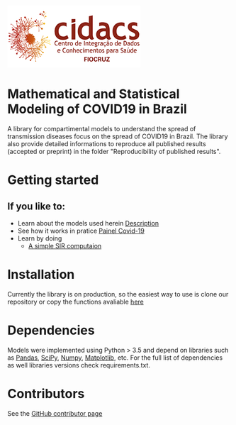 
![](images/cidacs.png)


# Mathematical and Statistical Modeling of COVID19 in Brazil                               


A library for compartimental models to understand the spread of transmission diseases focus on the spread of COVID19 in Brazil.  The library also provide detailed informations to reproduce all published results (accepted or preprint) in the folder "Reproducibility of published results".


# Getting started

## If you like to:

 - Learn about the models used herein [Description](docs/Mathematical%20and%20Statistical%20Modeling%20of%20COVID19%20in%20Brazil.ipynb)
 - See how it works in pratice [Painel Covid-19](http://covid19br.org/)
 - Learn by doing 
     - [A simple SIR computaion](/tutorials/SIR.ipynb)

 
 
# Installation

Currently the library is on production, so the easiest way to use is clone our repository or copy the functions avaliable [here](/main/modelos.py)


# Dependencies

Models were implemented using Python > 3.5 and depend on libraries such as [Pandas](https://github.com/pandas-dev/pandas), [SciPy](https://github.com/scipy/scipy), [Numpy](https://github.com/numpy/numpy), [Matplotlib](https://github.com/matplotlib/matplotlib), etc. For the full list of dependencies as well libraries versions check requirements.txt.



# Contributors

See the [GitHub contributor page](https://github.com/cidacslab/Mathematical-and-Statistical-Modeling-of-COVID19-in-Brazil/graphs/contributors)


 
 
